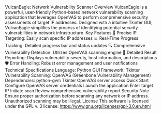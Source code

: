 VulcanEagle: Network Vulnerability Scanner
Overview
VulcanEagle is a powerful, user-friendly Python-based network vulnerability scanning application that leverages OpenVAS to perform comprehensive security assessments of target IP addresses. Designed with a intuitive Tkinter GUI, VulcanEagle simplifies the process of identifying potential security vulnerabilities in network infrastructure.
Key Features
🎯 Precise IP Targeting: Easily scan specific IP addresses
📊 Real-Time Progress Tracking: Detailed progress bar and status updates
🔍 Comprehensive Vulnerability Detection: Utilizes OpenVAS scanning engine
📝 Detailed Result Reporting: Displays vulnerability severity, host information, and descriptions
🛡️ Error Handling: Robust error management and user notifications
Technical Specifications
Language: Python
GUI Framework: Tkinter
Vulnerability Scanning: OpenVAS (Greenbone Vulnerability Management)
Dependencies:
python-gvm
Tkinter
OpenVAS server access
Quick Start
Configure OpenVAS server credentials
Launch the application
Enter target IP
Initiate scan
Review comprehensive vulnerability report
Security Note
Ensure proper authorization before scanning any network or IP address. Unauthorized scanning may be illegal.
License
This software is licensed under the GPL v. 3 license: https://www.gnu.org/licenses/gpl-3.0.en.html
